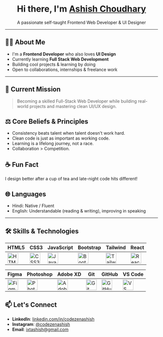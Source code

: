 <h1 align="center">Hi there, I'm <a href="https://www.linkedin.com/in/ashish-chaudhary-625b00342/">Ashish Choudhary</a></h1>
<p align="center">
  A passionate self-taught Frontend Web Developer & UI Designer
</p>

---

## 🧑‍💻 About Me

- I'm a **Frontend Developer** who also loves **UI Design**
- Currently learning **Full Stack Web Development**
- Building cool projects & learning by doing
- Open to collaborations, internships & freelance work
---

## 🚀 Current Mission
> Becoming a skilled Full-Stack Web Developer while building real-world projects and mastering clean UI/UX design.

## ⚖️ Core Beliefs & Principles
- Consistency beats talent when talent doesn't work hard.
- Clean code is just as important as working code.
- Learning is a lifelong journey, not a race.
- Collaboration > Competition.

## ☕ Fun Fact
I design better after a cup of tea and late-night code hits different!


## 🌐 Languages

- Hindi: Native / Fluent
- English: Understandable (reading & writing), improving in speaking


---

## 🛠️ Skills & Technologies
| HTML5 | CSS3 | JavaScript | Bootstrap | Tailwind | React |
|-------|------|------------|-----------|----------|-------|
| <img src="https://cdn.jsdelivr.net/gh/devicons/devicon/icons/html5/html5-original.svg" width="35" alt="HTML5"/> | <img src="https://cdn.jsdelivr.net/gh/devicons/devicon/icons/css3/css3-original.svg" width="35" alt="CSS3"/> | <img src="https://cdn.jsdelivr.net/gh/devicons/devicon/icons/javascript/javascript-original.svg" width="35" alt="JavaScript"/> | <img src="https://cdn.jsdelivr.net/gh/devicons/devicon/icons/bootstrap/bootstrap-original.svg" width="35" alt="Bootstrap"/> | <img src="https://www.vectorlogo.zone/logos/tailwindcss/tailwindcss-icon.svg" width="35" alt="Tailwind"/> | <img src="https://cdn.jsdelivr.net/gh/devicons/devicon/icons/react/react-original.svg" width="35" alt="React"/> |

| Figma | Photoshop | Adobe XD | Git | GitHub | VS Code |
|-------|-----------|----------|-----|--------|---------|
| <img src="https://cdn.jsdelivr.net/gh/devicons/devicon/icons/figma/figma-original.svg" width="35" alt="Figma"/> | <img src="https://cdn.jsdelivr.net/gh/devicons/devicon/icons/photoshop/photoshop-plain.svg" width="35" alt="Photoshop"/> | <img src="https://upload.wikimedia.org/wikipedia/commons/c/c2/Adobe_XD_CC_icon.svg" width="35" alt="Adobe XD"/> | <img src="https://cdn.jsdelivr.net/gh/devicons/devicon/icons/git/git-original.svg" width="35" alt="Git"/> | <img src="https://cdn.jsdelivr.net/gh/devicons/devicon/icons/github/github-original.svg" width="35" alt="GitHub"/> | <img src="https://cdn.jsdelivr.net/gh/devicons/devicon/icons/vscode/vscode-original.svg" width="35" alt="VS Code"/> |


## 📫 Let's Connect

- **LinkedIn**: [linkedin.com/in/codezenashish](https://linkedin.com/in/codezenashish)
- **Instagram**: [@codezenashish](https://instagram.com/codezenashish)
- **Email**: ixtashish@gmail.com
